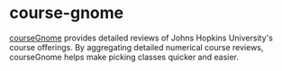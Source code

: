 # course-gnome
[courseGnome](https://coursegno.me) provides detailed reviews of Johns Hopkins University's course offerings. By aggregating detailed numerical course reviews, courseGnome helps make picking classes quicker and easier.
